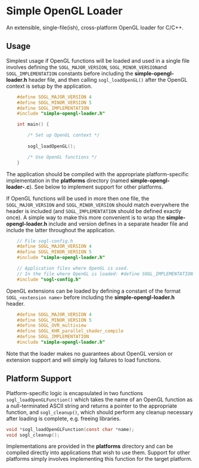 Simple OpenGL Loader
====================

An extensible, single-file(ish), cross-platform OpenGL loader for C/C++.

Usage
-----
Simplest usage if OpenGL functions will be loaded and used in a single file involves defining the `SOGL_MAJOR_VERSION`, `SOGL_MINOR_VERSION`and `SOGL_IMPLEMENTATION` constants before including the **simple-opengl-loader.h** header file, and then calling `sogl_loadOpenGL()` after the OpenGL context is setup by the application.

```C
    #define SOGL_MAJOR_VERSION 4
    #define SOGL_MINOR_VERSION 5
    #define SOGL_IMPLEMENTATION
    #include "simple-opengl-loader.h"

    int main() {

        /* Set up OpenGL context */
        
        sogl_loadOpenGL();

        /* Use OpenGL functions */
    }
```

The application should be compiled with the appropriate platform-specific implementation in the **platforms** directory (named **simple-opengl-loader-<platform>.c**). See below to implement support for other platforms.

If OpenGL functions will be used in more then one file, the `SOGL_MAJOR_VERSION` and `SOGL_MINOR_VERSION` should match everywhere the header is included (and `SOGL_IMPLEMENTATION` should be defined exactly once). A simple way to make this more convenient is to wrap the **simple-opengl-loader.h** include and version defines in a separate header file and include the latter throughout the application.

```C
    // File sogl-config.h
    #define SOGL_MAJOR_VERSION 4
    #define SOGL_MINOR_VERSION 5
    #include "simple-opengl-loader.h"
```

```C
    // Application files where OpenGL is used.
    // In the file where OpenGL is loaded: #define SOGL_IMPLEMENTATION
    #include "sogl-config.h"
```

OpenGL extensions can be loaded by defining a constant of the format `SOGL_<extension name>` before including the **simple-opengl-loader.h** header.

```C
    #define SOGL_MAJOR_VERSION 4
    #define SOGL_MINOR_VERSION 5
    #define SOGL_OVR_multiview
    #define SOGL_KHR_parallel_shader_compile
    #define SOGL_IMPLEMENTATION
    #include "simple-opengl-loader.h"
```

Note that the loader makes no guarantees about OpenGL version or extension support and will simply log failures to load functions. 

Platform Support
----------------

Platform-specific logic is encapsulated in two functions `sogl_loadOpenGLFunction()` which takes the name of an OpenGL function as a null-terminated ASCII string and returns a pointer to the appropriate function, and `sogl_cleanup()`, which should perform any cleanup necessary after loading is complete, e.g. freeing libraries.

```C
void *sogl_loadOpenGLFunction(const char *name);
void sogl_cleanup();
```

Implementations are provided in the **platforms** directory and can be compiled directly into applications that wish to use them. Support for other platforms simply involves implementing this function for the target platform.
